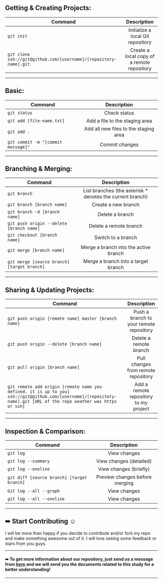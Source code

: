

## Getting & Creating Projects:
| Command | Description |                                              
| ------------ |:-----------:|
| `git init` | Initialize a local Git repository |
| `git clone ssh://git@github.com/[username]/[repository-name].git` | Create a local copy of a remote repository|


***
## Basic:
| Command | Description |                                              
| ------------ |:-----------:|
| `git status` | Check status | 
| `git add [file-name.txt]` | Add a file to the staging area | 
| `git add .` | Add all new files to the staging area | 
| `git commit -m "[commit message]"` | Commit changes | 

***
## Branching & Merging:
| Command | Description |                                              
| ------------ |:-----------:|
| `git branch` | List branches (the asterisk * denotes the current branch) | 
| `git branch [branch name]` | Create a new branch | 
| `git branch -d [branch name]` | Delete a branch | 
| `git push origin --delete [branch name]` | Delete a remote branch | 
| `git checkout [branch name]` | Switch to a branch | 
| `git merge [branch name]` | Merge a branch into the active branch | 
| `git merge [source branch] [target branch]` | Merge a branch into a target branch | 


***
## Sharing & Updating Projects:
| Command | Description |                                              
| ------------ |:-----------:|
| `git push origin [remote name] master [branch name]` | Push a branch to your remote repository | 
| `git push origin --delete [branch name]` | Delete a remote branch | 
| `git pull origin [branch name]` | Pull changes from remote repository | 
| `git remote add origin [remote name you defined. it is up to you] ssh://git@github.com/[username]/[repository-name].git [URL of the repo weather was https or ssh]` | Add a remote repository to my project | 

***
## Inspection & Comparison:
| Command | Description |                                              
| ------------ |:-----------:|
| `git log` | View changes | 
| `git log --summary` | View changes (detailed) | 
| `git log --oneline` | View changes (briefly) | 
| `git diff [source branch] [target branch]` | Preview changes before merging | 
| `Git log --all --graph` | View changes | 
| `git log --all --oneline` | View changes | 



***
## ➠ Start Contributing ☺
I will be more than happy if you decide to contribute and/or fork my repo and make something awesome out of it. I will love seeing some feedback or stars from you guys.

***
#### ➠ To get more information about our repository, just send us a message from [here](https://www.linkedin.com/in/ahmedsamir13/) and we will send you the documents related to this study for a better understanding!
 
***
